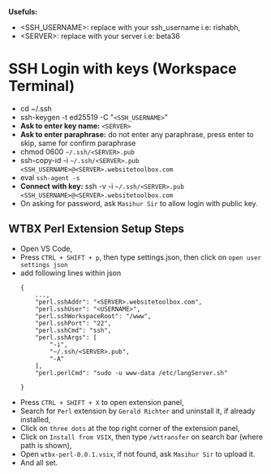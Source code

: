 **Usefuls:**

- \<SSH_USERNAME\>: replace with your ssh_username i.e: rishabh,
- \<SERVER\>: replace with your server i.e: beta36

# SSH Login with keys (Workspace Terminal)

- cd ~/.ssh
- ssh-keygen -t ed25519 -C "`<SSH_USERNAME>`"
- **Ask to enter key name:** `<SERVER>`
- **Ask to enter paraphrase:** do not enter any paraphrase, press enter to skip, same for confirm paraphrase
- chmod 0600 `~/.ssh/<SERVER>.pub`
- ssh-copy-id -i `~/.ssh/<SERVER>.pub` `<SSH_USERNAME>@<SERVER>.websitetoolbox.com`
- eval `ssh-agent -s`
- **Connect with key:** ssh -v -i `~/.ssh/<SERVER>.pub` `<SSH_USERNAME>@<SERVER>.websitetoolbox.com`
- On asking for password, ask `Masihur Sir` to allow login with public key.

## WTBX Perl Extension Setup Steps

- Open VS Code,
- Press `CTRL + SHIFT + p`, then type settings.json, then click on `open user settings json`
- add following lines within json 
    ```
    {
        ...,
        "perl.sshAddr": "<SERVER>.websitetoolbox.com",
        "perl.sshUser": "<USERNAME>",
        "perl.sshWorkspaceRoot": "/www",
        "perl.sshPort": "22",
        "perl.sshCmd": "ssh",
        "perl.sshArgs": [
            "-i",
            "~/.ssh/<SERVER>.pub",
            "-A"
        ],
        "perl.perlCmd": "sudo -u www-data /etc/langServer.sh"
        
    }
    ```
- Press `CTRL + SHIFT + X` to open extension panel,
- Search for `Perl` extension by `Gerald Richter` and uninstall it, if already installed,
- Click on `three dots` at the top right corner of the extension panel,
- Click on `Install from VSIX`, then type `/wttransfer` on search bar (where path is shown),
- Open `wtbx-perl-0.0.1.vsix`, if not found, ask `Masihur Sir` to upload it.
- And all set.
